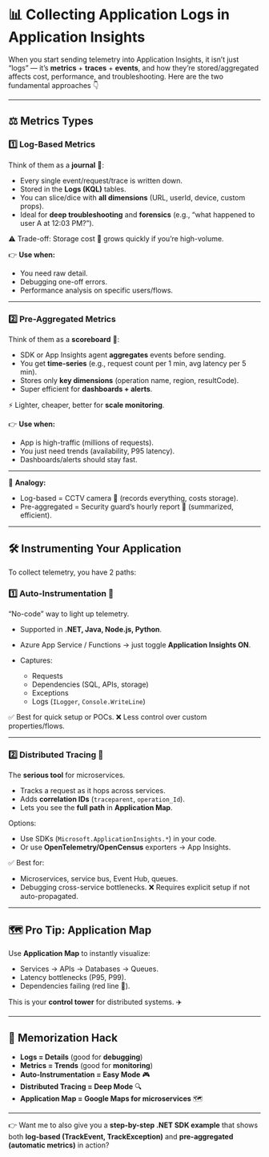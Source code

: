 # 📊 Collecting Application Logs in Application Insights

When you start sending telemetry into Application Insights, it isn’t just “logs” — it’s **metrics** + **traces** + **events**, and how they’re stored/aggregated affects cost, performance, and troubleshooting.
Here are the two fundamental approaches 👇

---

## ⚖️ Metrics Types

### 1️⃣ Log-Based Metrics

Think of them as a **journal** 📒:

- Every single event/request/trace is written down.
- Stored in the **Logs (KQL)** tables.
- You can slice/dice with **all dimensions** (URL, userId, device, custom props).
- Ideal for **deep troubleshooting** and **forensics** (e.g., “what happened to user A at 12:03 PM?”).

⚠️ Trade-off: Storage cost 💸 grows quickly if you’re high-volume.

👉 **Use when:**

- You need raw detail.
- Debugging one-off errors.
- Performance analysis on specific users/flows.

---

### 2️⃣ Pre-Aggregated Metrics

Think of them as a **scoreboard** 🎯:

- SDK or App Insights agent **aggregates** events before sending.
- You get **time-series** (e.g., request count per 1 min, avg latency per 5 min).
- Stores only **key dimensions** (operation name, region, resultCode).
- Super efficient for **dashboards + alerts**.

⚡ Lighter, cheaper, better for **scale monitoring**.

👉 **Use when:**

- App is high-traffic (millions of requests).
- You just need trends (availability, P95 latency).
- Dashboards/alerts should stay fast.

---

📌 **Analogy:**

- Log-based = CCTV camera 🎥 (records everything, costs storage).
- Pre-aggregated = Security guard’s hourly report 📝 (summarized, efficient).

---

## 🛠 Instrumenting Your Application

To collect telemetry, you have 2 paths:

### 1️⃣ Auto-Instrumentation 🚀

“No-code” way to light up telemetry.

- Supported in **.NET, Java, Node.js, Python**.
- Azure App Service / Functions → just toggle **Application Insights ON**.
- Captures:

  - Requests
  - Dependencies (SQL, APIs, storage)
  - Exceptions
  - Logs (`ILogger`, `Console.WriteLine`)

✅ Best for quick setup or POCs.
❌ Less control over custom properties/flows.

---

### 2️⃣ Distributed Tracing 🔗

The **serious tool** for microservices.

- Tracks a request as it hops across services.
- Adds **correlation IDs** (`traceparent`, `operation_Id`).
- Lets you see the **full path** in **Application Map**.

Options:

- Use SDKs (`Microsoft.ApplicationInsights.*`) in your code.
- Or use **OpenTelemetry/OpenCensus** exporters → App Insights.

✅ Best for:

- Microservices, service bus, Event Hub, queues.
- Debugging cross-service bottlenecks.
  ❌ Requires explicit setup if not auto-propagated.

---

## 🗺 Pro Tip: Application Map

Use **Application Map** to instantly visualize:

- Services → APIs → Databases → Queues.
- Latency bottlenecks (P95, P99).
- Dependencies failing (red line 🔴).

This is your **control tower** for distributed systems. ✈️

---

## 🧠 Memorization Hack

- **Logs = Details** (good for **debugging**)
- **Metrics = Trends** (good for **monitoring**)
- **Auto-Instrumentation = Easy Mode** 🎮
- **Distributed Tracing = Deep Mode** 🔍
- **Application Map = Google Maps for microservices** 🗺

---

👉 Want me to also give you a **step-by-step .NET SDK example** that shows both **log-based (TrackEvent, TrackException)** and **pre-aggregated (automatic metrics)** in action?
